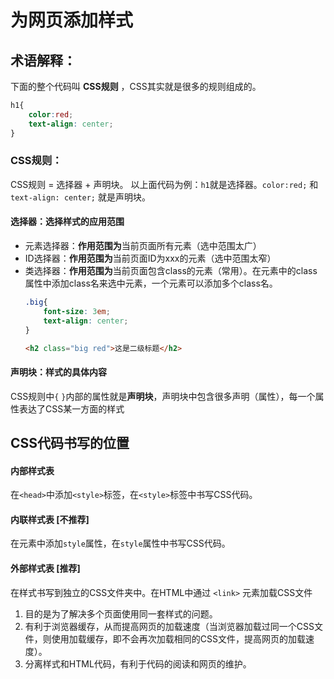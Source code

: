 # 为网页添加样式

## 术语解释：
下面的整个代码叫 **CSS规则** ，CSS其实就是很多的规则组成的。
```css
h1{
    color:red;
    text-align: center;
}
```

### CSS规则：
CSS规则 = 选择器 + 声明块。
以上面代码为例：`h1`就是选择器。`color:red;` 和 `text-align: center;` 就是声明块。

#### 选择器：选择样式的应用范围
- 元素选择器：**作用范围为**当前页面所有元素（选中范围太广）
- ID选择器：**作用范围为**当前页面ID为xxx的元素（选中范围太窄）
- 类选择器：**作用范围为**当前页面包含class的元素（常用）。在元素中的class属性中添加class名来选中元素，一个元素可以添加多个class名。
    ```css
    .big{
        font-size: 3em;
        text-align: center;
    }
    ```
    ```html
    <h2 class="big red">这是二级标题</h2>
    ```

#### 声明块：样式的具体内容
CSS规则中`{` `}`内部的属性就是**声明块**，声明块中包含很多声明（属性），每一个属性表达了CSS某一方面的样式

## CSS代码书写的位置

#### 内部样式表
在`<head>`中添加`<style>`标签，在`<style>`标签中书写CSS代码。

#### 内联样式表 [不推荐]
在元素中添加`style`属性，在`style`属性中书写CSS代码。

#### 外部样式表 [推荐]
在样式书写到独立的CSS文件夹中。在HTML中通过 `<link>` 元素加载CSS文件
1. 目的是为了解决多个页面使用同一套样式的问题。
2. 有利于浏览器缓存，从而提高网页的加载速度（当浏览器加载过同一个CSS文件，则使用加载缓存，即不会再次加载相同的CSS文件，提高网页的加载速度）。
3. 分离样式和HTML代码，有利于代码的阅读和网页的维护。